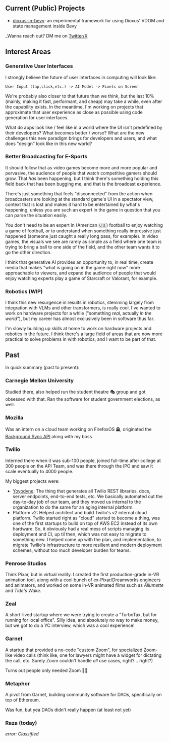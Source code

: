 ## Current (Public) Projects

- [dioxus-in-bevy](https://github.com/carlosdp/dioxus-in-bevy): an experimental framework for using Dioxus' VDOM and state management inside Bevy

_Wanna reach out? DM me on [Twitter/X](https://x.com/the_carlosdp)

## Interest Areas

### Generative User Interfaces

I strongly believe the future of user interfaces in computing will look like:

```
User Input (tap,click,etc.) -> AI Model -> Pixels on Screen
```

We're probably also closer to that future than we think, but the last 10% (mainly, making it fast, performant, and cheap) may take a while, even after the capability exists. In the meantime, I'm working on projects that approximate that user experience as close as possible using code generation for user interfaces.

What do apps look like / feel like in a world where the UI isn't predefined by their developers? What becomes better / worse? What are the new challenges this new paradigm brings for developers and users, and what does "design" look like in this new world?

### Better Broadcasting for E-Sports

It should follow that as video games become more and more popular and pervasive, the audience of people that watch competitive gamers should grow. That _has_ been happening, but I think there's something holding this field back that has been bugging me, and that is the broadcast experience.

There's just something that feels "disconnected" from the action when broadcasters are looking at the standard game's UI in a spectator view, context that is lost and makes it hard to be entertained by what's happening, unless you are such an expert in the game in question that you can parse the situation easily.

You don't need to be an expert in (American 🇺🇸) football to enjoy watching a game of football, or to understand when something really impressive just happened (someone just caught a really long pass, for example). In video games, the visuals we see are rarely as simple as a field where one team is trying to bring a ball to one side of the field, and the other team wants it to go the other direction.

I think that generative AI provides an opportunity to, in real time, create media that makes "what is going on in the game right now" more approachable to viewers, and expand the audience of people that would enjoy watching experts play a game of Starcraft or Valorant, for example.

### Robotics (WIP)

I think this new resurgence in results in robotics, stemming largely from integration with VLMs and other transformers, is really cool. I've wanted to work on hardware projects for a while ("something _real_, actually _in the world_"), but my career has almost exclusively been in software thus far.

I'm slowly building up skills at home to work on hardware projects and robotics in the future. I think there's a large field of areas that are now more practical to solve problems in with robotics, and I want to be part of that.

## Past

In quick summary (past to present):

### Carnegie Mellon University

Studied there, also helped run the student theatre 🎭 group and got obsessed with that. Ran the software for student government elections, as well.

### Mozilla

Was an intern on a cloud team working on FirefoxOS 🪦, originated the [Background Sync API](https://developer.mozilla.org/en-US/docs/Web/API/Background_Synchronization_API) along with my boss

### Twilio

Interned there when it was sub-100 people, joined full-time after college at 300 people on the API Team, and was there through the IPO and saw it scale eventually to 4000 people.

My biggest projects were:

- [Yoyodyne](https://www.youtube.com/watch?v=rQ3OtuAt9IQ&t=2s&pp=ygUbdHdpbGlvIGNvZGUgdGhhdCBjb2RlcyBjb2Rl): The thing that generates all Twilio REST libraries, docs, server endpoints, end-to-end tests, etc. We basically automated out the day-to-day job of our team, and they moved us internal to the organization to do the same for an aging internal platform.
- Platform v2: Helped architect and build Twilio's v2 internal cloud platform. Twilio started right as "cloud" started to become a thing, was one of the first startups to build on top of AWS EC2 instead of its own hardware. So, it obviously had a real mess of scripts managing its deployment and CI, up til then, which was not easy to migrate to something new. I helped come up with the plan, and implementation, to migrate Twilio's infrastructure to more resilient and modern deployment schemes, without too much developer burden for teams.

### Penrose Studios

Think Pixar, but in virtual reality. I created the first production-grade in-VR animation tool, along with a cool bunch of ex-Pixar/Dreamworks engineers and animators, and worked on some in-VR animated films such as _Allumette_ and _Tide's Wake_.

### Zeal

A short-lived startup where we were trying to create a "TurboTax, but for running for local office". Silly idea, and absolutely no way to make money, but we got to do a YC interview, which was a cool experience!

### Garnet

A startup that provided a no-code "custom Zoom", for specialized Zoom-like video calls (think like, one for lawyers might have a widget for dictating the call, etc. Surely Zoom couldn't handle _all_ use cases, right?... right?)

Turns out people only needed Zoom 🤷‍♂️

### Metaphor

A pivot from Garnet, building community software for DAOs, specifically on top of Ethereum.

Was fun, but yea DAOs didn't really happen (at least not yet)

### Raza (today)

_error: Classified_
